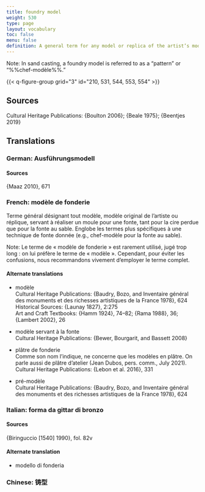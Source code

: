 ```yaml
---
title: foundry model
weight: 530
type: page
layout: vocabulary
toc: false
menu: false
definition: A general term for any model or replica of the artist’s model that is used to make a mold. It is made by the foundry in order to preserve the artist’s model. A foundry model may also be used as a reference for the finishing of a bronze for the purpose of quality control.
---
```


<div class="backmatter">
Note: In sand casting, a foundry model is referred to as a “pattern” or “%%chef-modèle%%.”
</div>

{{< q-figure-group grid="3" id="210, 531, 544, 553, 554" >}}

## Sources

Cultural Heritage Publications: {Boulton 2006}; {Beale 1975}; {Beentjes 2019}

## Translations

<div class="accordion"> 

### German: **Ausführungsmodell**

#### Sources

{Maaz 2010}, 671

### French: **modèle de fonderie**

Terme général désignant tout modèle, modèle original de l’artiste ou réplique, servant à réaliser un moule pour une fonte, tant pour la cire perdue que pour la fonte au sable. Englobe les termes plus spécifiques à une technique de fonte donnée (e.g., chef-modèle pour la fonte au sable).

<div class="backmatter">
Note: Le terme de « modèle de fonderie » est rarement utilisé, jugé trop long : on lui préfère le terme de « modèle ». Cependant, pour éviter les confusions, nous recommandons vivement d’employer le terme complet.
</div>

#### Alternate translations

- modèle<br/>
  Cultural Heritage Publications: {Baudry, Bozo, and Inventaire général des monuments et des richesses artistiques de la France 1978}, 624<br/>
  Historical Sources: {Launay 1827}, 2:275<br/>
  Art and Craft Textbooks: {Hamm 1924}, 74–82; {Rama 1988}, 36; {Lambert 2002}, 26

- modèle servant à la fonte<br/>
  Cultural Heritage Publications: {Bewer, Bourgarit, and Bassett 2008}

- plâtre de fonderie<br/>
  Comme son nom l’indique, ne concerne que les modèles en plâtre. On parle aussi de plâtre d’atelier (Jean Dubos, pers. comm., July 2021).<br/>
  Cultural Heritage Publications: {Lebon et al. 2016}, 331

- pré-modèle<br/>
  Cultural Heritage Publications: {Baudry, Bozo, and Inventaire général des monuments et des richesses artistiques de la France 1978}, 624

### Italian: **forma da gittar di bronzo**

#### Sources

{Biringuccio \[1540\] 1990}, fol. 82v

#### Alternate translation

- modello di fonderia

### Chinese: **铸型**

